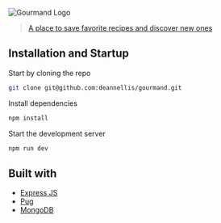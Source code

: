 ![Gourmand Logo](https://gourmand-recipes.herokuapp.com/public/images/gorumand_wordmark@2x.png)

> [A place to save favorite recipes and discover new ones](https://gourmand-recipes.herokuapp.com/)

## Installation and Startup

Start by cloning the repo

```bash
git clone git@github.com:deannellis/gourmand.git
```

Install dependencies

```bash
npm install
```

Start the development server

```bash
npm run dev
```

## Built with
- [Express JS](https://expressjs.com/)
- [Pug](https://pugjs.org/)
- [MongoDB](https://www.mongodb.com/)

